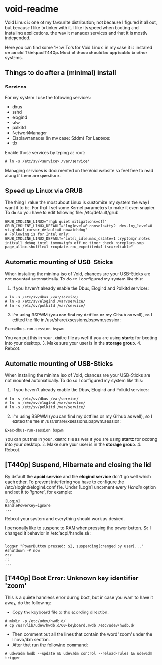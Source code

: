 # void-readme

Void Linux is one of my favourite distribution; not because I figured it all out, but because I like to tinker with it. I like its speed when booting and installing applications, the way it manages services and that it is mostly independed.

Here you can find some 'How To's for Void Linux, in my case it is installed on an old Thinkpad T440p. Most of these should be applicable to other systems.

## Things to do after a (minimal) install

### Services

For my system I use the following services:
- dbus
- sshd
- elogind
- ufw
- polkitd
- NetworkManager
- Displaymanager (in my case: Sddm)
For Laptops:
- tlp

Enable those services by typing as root:
~~~
# ln -s /etc/sv/<service> /var/service/
~~~
Managing services is documented on the Void website so feel free to read along if there are questions.

## Speed up Linux via GRUB

The thing I value the most about Linux is customize my system the way I want it to be. For that I set some Kernel parameters to make it even snapier. To do so you have to edit following file: /etc/default/grub
~~~
GRUB_CMDLINE_LINUX="rhgb quiet mitigations=off"
GRUB_CMDLINE_LINUX_DEFAULT="loglevel=0 console=tty2 udev.log_level=0 vt.global_cursor_default=0 nowatchdog"
# Following is for Intel only:
GRUB_CMDLINE_LINUX_DEFAULT="intel_idle.max_cstate=1 cryptomgr.notes initcall_debug intel_iommu=igfx_off no_timer_check noreplace-smp page_alloc.shuffle=1 rcupdate.rcu_expedited=1 tsc=reliable"
~~~

## Automatic mounting of USB-Sticks

When installing the minimal iso of Void, chances are your USB-Sticks are not mounted automatically. To do so I configured my system like this:
1. If you haven't already enable the Dbus, Elogind and Polkitd services:
~~~
# ln -s /etc/sv/dbus /var/service/
# ln -s /etc/sv/elogind /var/service/
# ln -s /etc/sv/polkitd /var/service/
~~~
2. I'm using BSPWM (you can find my dotfiles on my Github as well), so I edited the file in /usr/share/xsessions/bspwm.session:
~~~
Exec=dbus-run-session bspwm
~~~
You can put this in your .xinitrc file as well if you are using __startx__ for booting into your desktop.
3. Make sure your user is in the __storage group__.
4. Reboot.


## Automatic mounting of USB-Sticks

When installing the minimal iso of Void, chances are your USB-Sticks are not mounted automatically. To do so I configured my system like this:
1. If you haven't already enable the Dbus, Elogind and Polkitd services:
~~~
# ln -s /etc/sv/dbus /var/service/
# ln -s /etc/sv/elogind /var/service/
# ln -s /etc/sv/polkitd /var/service/
~~~
2. I'm using BSPWM (you can find my dotfiles on my Github as well), so I edited the file in /usr/share/xsessions/bspwm.session:
~~~
Exec=dbus-run-session bspwm
~~~
You can put this in your .xinitrc file as well if you are using __startx__ for booting into your desktop.
3. Make sure your user is in the __storage group__.
4. Reboot.



## [T440p] Suspend, Hibernate and closing the lid

By default the __apcid service__ and the __elogind service__ don't go well which each other. To prevent interfering you have to configure the /etc/elogind/elogind.conf file. Under [Login] uncoment every _Handle_ option and set it to _'ignore'_, for example:
~~~
[Login]
HandlePowerKey=ignore
...
~~~
Reboot your system and everything should work as desired. 

I personally like to suspend to RAM when pressing the power button. So I changed it behavior in /etc/acpi/handle.sh :
~~~
...
logger "PowerButton pressed: $2, suspending(changed by user)..."
#shutdown -P now
zzz
;;
...
~~~


## [T440p] Boot Error: Unknown key identifier 'zoom'

This is a quiete harmless error during boot, but in case you want to have it away, do the following:
- Copy the keyboard file to the acording direction:
~~~
# mkdir -p /etc/udev/hwdb.d/
# cp /usr/lib/udev/hwdb.d/60-keyboard.hwdb /etc/udev/hwdb.d/
~~~
- Then comment out all the lines that contain the word 'zoom' under the linovo/ibm section.
- After that run the following command:
~~~
# udevadm hwdb --update && udevadm control --reload-rules && udevadm trigger
~~~


